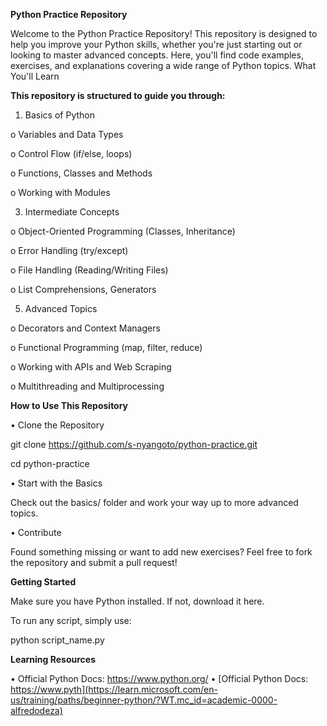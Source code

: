 **Python Practice Repository**


Welcome to the Python Practice Repository! This repository is designed to help you improve your Python skills, whether you're just starting out or looking to master advanced concepts. Here, you'll find code examples, exercises, and explanations covering a wide range of Python topics.
What You'll Learn


**This repository is structured to guide you through:**

1.	Basics of Python
   
  o	Variables and Data Types

  o	Control Flow (if/else, loops)
  
  o	Functions, Classes and Methods
  
  o	Working with Modules

3.	Intermediate Concepts
   
  o	Object-Oriented Programming (Classes, Inheritance)

  o	Error Handling (try/except)
  
  o	File Handling (Reading/Writing Files)
  
  o	List Comprehensions, Generators

5.	Advanced Topics
   
  o	Decorators and Context Managers
  
  o	Functional Programming (map, filter, reduce)
  
  o	Working with APIs and Web Scraping
  
  o	Multithreading and Multiprocessing


**How to Use This Repository**

•	Clone the Repository

git clone https://github.com/s-nyangoto/python-practice.git

cd python-practice

•	Start with the Basics

Check out the basics/ folder and work your way up to more advanced topics.

•	Contribute

Found something missing or want to add new exercises? Feel free to fork the repository and submit a pull request!


**Getting Started**

Make sure you have Python installed. If not, download it here.

To run any script, simply use:

python script_name.py


**Learning Resources**

•	Official Python Docs: https://www.python.org/
•	[Official Python Docs: https://www.pyth](https://learn.microsoft.com/en-us/training/paths/beginner-python/?WT.mc_id=academic-0000-alfredodeza)

